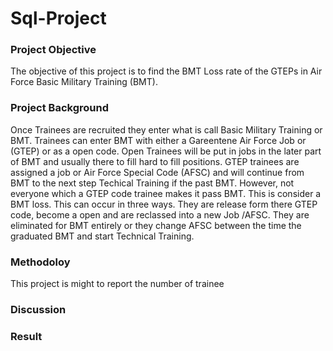 # Sql-Project
### Project Objective
The objective of this project is to find the BMT Loss rate of the GTEPs in Air Force Basic Military Training (BMT).  
### Project Background 
  Once Trainees are recruited they enter what is call Basic Military Training or BMT. Trainees can enter BMT with either a Gareentene Air Force Job or (GTEP) or as a open code. 
Open Trainees will be put in jobs in the later part of BMT and usually there to fill hard to fill positions. GTEP trainees are assigned a job or Air Force Special Code (AFSC) 
and will continue from BMT to the next step Techical Training if the past BMT. However, not everyone which a GTEP code trainee makes it pass BMT. This is consider a BMT loss. 
This can occur in three ways. They are release form there GTEP code, become a open and are reclassed into a new Job /AFSC. They are eliminated for BMT entirely or they change AFSC 
between the time the graduated BMT and start Technical Training.

### Methodoloy 
This project is might to report the number of trainee 

### Discussion 

### Result

